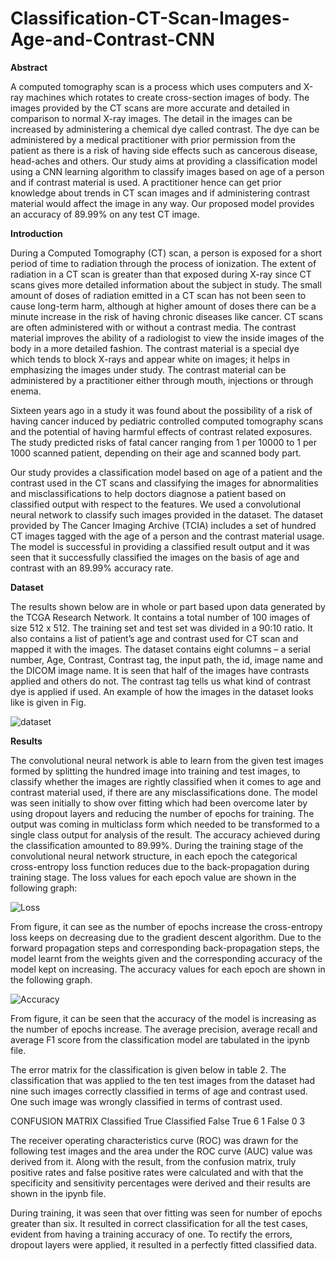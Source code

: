 # Classification-CT-Scan-Images-Age-and-Contrast-CNN

**Abstract**

A computed tomography scan is a process which uses computers and X-ray machines which rotates to create cross-section images of body. The images provided by the CT scans are more accurate and detailed in comparison to normal X-ray images. The detail in the images can be increased by administering a chemical dye called contrast. The dye can be administered by a medical practitioner with prior permission from the patient as there is a risk of having side effects such as cancerous disease, head-aches and others. Our study aims at providing a classification model using a CNN learning algorithm to classify images based on age of a person and if contrast material is used. A practitioner hence can get prior knowledge about trends in CT scan images and if administering contrast material would affect the image in any way. Our proposed model provides an accuracy of 89.99% on any test CT image.

**Introduction**

During a Computed Tomography (CT) scan, a person is exposed for a short period of time to radiation through the process of ionization. The extent of radiation in a CT scan is greater than that exposed during X-ray since CT scans gives more detailed information about the subject in study. The small amount of doses of radiation emitted in a CT scan has not been seen to cause long-term harm, although at higher amount of doses there can be a minute increase in the risk of having chronic diseases like cancer. CT scans are often administered with or without a contrast media. The contrast material improves the ability of a radiologist to view the inside images of the body in a more detailed fashion. The contrast material is a special dye which tends to block X-rays and appear white on images; it helps in emphasizing the images under study. The contrast material can be administered by a practitioner either through mouth, injections or through enema. 

Sixteen years ago in a study it was found about the possibility of a risk of having cancer induced by pediatric controlled computed tomography scans and the potential of having harmful effects of contrast related exposures. The study predicted risks of fatal cancer ranging from 1 per 10000 to 1 per 1000 scanned patient, depending on their age and scanned body part.

Our study provides a classification model based on age of a patient and the contrast used in the CT scans and classifying the images for abnormalities and misclassifications to help doctors diagnose a patient based on classified output with respect to the features. We used a convolutional neural network to classify such images provided in the dataset. The dataset provided by The Cancer Imaging Archive (TCIA) includes a set of hundred CT images tagged with the age of a person and the contrast material usage. The model is successful in providing a classified result output and it was seen that it successfully classified the images on the basis of age and contrast with an 89.99% accuracy rate. 

**Dataset**

The results shown below are in whole or part based upon data generated by the TCGA Research Network. It contains a total number of 100 images of size 512 x 512. The training set and test set was divided in a 90:10 ratio. It also contains a list of patient’s age and contrast used for CT scan and mapped it with the images. The dataset contains eight columns – a serial number, Age, Contrast, Contrast tag, the input path, the id, image name and the DICOM image name. It is seen that half of the images have contrasts applied and others do not. The contrast tag tells us what kind of contrast dye is applied if used. An example of how the images in the dataset looks like is given in Fig.

![dataset](https://user-images.githubusercontent.com/31190025/89528301-6db2e500-d808-11ea-831c-ce8c5cc16be6.JPG)

**Results**

The convolutional neural network is able to learn from the given test images formed by splitting the hundred image into training and test images, to classify whether the images are rightly classified when it comes to age and contrast material used, if there are any misclassifications done. The model was seen initially to show over fitting which had been overcome later by using dropout layers and reducing the number of epochs for training. The output was coming in multiclass form which needed to be transformed to a single class output for analysis of the result. The accuracy achieved during the classification amounted to 89.99%.
During the training stage of the convolutional neural network structure, in each epoch the categorical cross-entropy loss function reduces due to the back-propagation during training stage. The loss values for each epoch value are shown in the following graph: 

 ![Loss](https://user-images.githubusercontent.com/31190025/89528590-f0d43b00-d808-11ea-869b-17e5f043f5a8.JPG)

From figure, it can see as the number of epochs increase the cross-entropy loss keeps on decreasing due to the gradient descent algorithm. Due to the forward propagation steps and corresponding back-propagation steps, the model learnt from the weights given and the corresponding accuracy of the model kept on increasing. The accuracy values for each epoch are shown in the following graph. 
 
![Accuracy](https://user-images.githubusercontent.com/31190025/89528631-fcbffd00-d808-11ea-8f04-02e4768115e1.JPG)

From figure, it can be seen that the accuracy of the model is increasing as the number of epochs increase. The average precision, average recall and average F1 score from the classification model are tabulated in the ipynb file.

The error matrix for the classification is given below in table 2. The classification that was applied to the ten test images from the dataset had nine such images correctly classified in terms of age and contrast used. One such image was wrongly classified in terms of contrast used.

CONFUSION MATRIX
	Classified True	Classified False
True	6	1
False	0	3

The receiver operating characteristics curve (ROC) was drawn for the following test images and the area under the ROC curve (AUC) value was derived from it. Along with the result, from the confusion matrix, truly positive rates and false positive rates were calculated and with that the specificity and sensitivity percentages were derived and their results are shown in the ipynb file. 

During training, it was seen that over fitting was seen for number of epochs greater than six. It resulted in correct classification for all the test cases, evident from having a training accuracy of one. To rectify the errors, dropout layers were applied, it resulted in a perfectly fitted classified data. 


